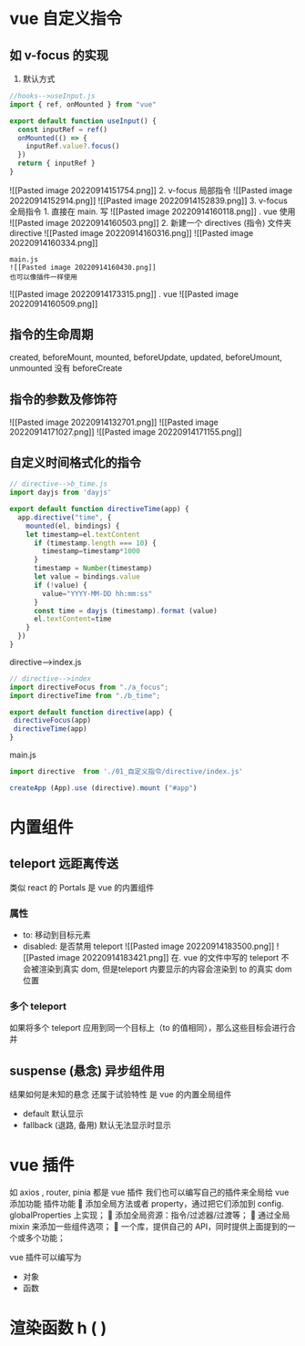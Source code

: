 # vue 自定义指令
## 如 v-focus 的实现
1. 默认方式
```js
//hooks-->useInput.js
import { ref, onMounted } from "vue"

export default function useInput() {
  const inputRef = ref()
  onMounted(() => {
    inputRef.value?.focus()
  })
  return { inputRef }
}
```

 ![[Pasted image 20220914151754.png]]
2. v-focus 局部指令 
![[Pasted image 20220914152914.png]]
![[Pasted image 20220914152839.png]]
3. v-focus 全局指令
	1. 直接在 main. 写
	![[Pasted image 20220914160118.png]]
	. vue 使用
	![[Pasted image 20220914160503.png]]
	2. 新建一个 directives (指令) 文件夹
	directive ![[Pasted image 20220914160316.png]]
	![[Pasted image 20220914160334.png]]
	
	main.js
	![[Pasted image 20220914160430.png]]
	也可以像插件一样使用
![[Pasted image 20220914173315.png]]
	. vue
	![[Pasted image 20220914160509.png]]
## 指令的生命周期
created, beforeMount, mounted, beforeUpdate, updated, beforeUmount, unmounted
没有 beforeCreate
## 指令的参数及修饰符
![[Pasted image 20220914132701.png]]
![[Pasted image 20220914171027.png]]
![[Pasted image 20220914171155.png]]

## 自定义时间格式化的指令
```js
// directive-->b_time.js
import dayjs from 'dayjs'

export default function directiveTime(app) {
  app.directive("time", {
    mounted(el, bindings) {
    let timestamp=el.textContent
      if (timestamp.length === 10) {
        timestamp=timestamp*1000
      }
      timestamp = Number(timestamp)
      let value = bindings.value
      if (!value) {
        value="YYYY-MM-DD hh:mm:ss"
      }
      const time = dayjs (timestamp).format (value)
      el.textContent=time
    }
  })
}
```
 directive-->index.js
 ```js
 // directive-->index
import directiveFocus from "./a_focus";
import directiveTime from "./b_time";

export default function directive(app) {
  directiveFocus(app)
  directiveTime(app)
}
```
main.js
```js
import directive  from './01_自定义指令/directive/index.js'

createApp (App).use (directive).mount ("#app")
```


# 内置组件
## teleport 远距离传送
类似 react 的 Portals
是 vue 的内置组件
### 属性
- to: 移动到目标元素
- disabled: 是否禁用 teleport
![[Pasted image 20220914183500.png]]
![[Pasted image 20220914183421.png]]
在. vue 的文件中写的 teleport 不会被渲染到真实 dom, 但是teleport 内要显示的内容会渲染到 to 的真实 dom 位置

### 多个 teleport
如果将多个 teleport 应用到同一个目标上（to 的值相同），那么这些目标会进行合并


## suspense (悬念) 异步组件用
结果如何是未知的悬念
还属于试验特性
是 vue 的内置全局组件
- default  默认显示
- fallback (退路, 备用) 默认无法显示时显示



# vue 插件
如 axios , router, pinia 都是 vue 插件
我们也可以编写自己的插件来全局给 vue 添加功能
插件功能
 添加全局方法或者 property，通过把它们添加到 config. globalProperties 上实现； 
 添加全局资源：指令/过滤器/过渡等； 
 通过全局 mixin 来添加一些组件选项； 
 一个库，提供自己的 API，同时提供上面提到的一个或多个功能；

vue 插件可以编写为
- 对象
- 函数


# 渲染函数 h ( )
